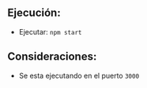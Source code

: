 
## Ejecución:
- Ejecutar: `npm start`

## Consideraciones:
- Se esta ejecutando en el puerto `3000`

